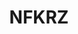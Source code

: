 ---
title: NFKRZ
type: channel
channel: nfkrz
tags:
- russia
url: /nfkrz/
videos:
- FrwMrPIHOIw
- jNNLMzJCnLY
- iyqOA4h_lZI
- wJwXxajR8FE
- 6tE8UHbGvyo
- 2eGcSQW-Z8k
- vzKdMjTJ-AQ
- gFBCvb7N-xU
- r_fawG0noVw
- btIGYe28jWw
- S9I8PVEgALA
- AY-kHo4tg7s
- slQE5IB4I54
- fUVUQvJ1sws
- u8bjBG12U-k
- _uEoKLEpQb0
- jb1TAWsz104
- l8gx-lhDn_E
- wK-CDE4QXB4
- _O53Ovk91Pk
- jpnoiYX9HwM
- 8klcBpxeQTQ
- QW0SdthveFM
- YhGRr6BN4lY
- nJHUwITaxto
- I_I0F2oMrl0
- UE7qlqJdkOk
- cIoV8rHgrEE
- 3pvbujNk6Ho
- LaYp0m0y2O4
- YGj7sBr9kYM
- 8e90ejvKdnE
- PCtL28-LvnI
- C8ttehzckVU
- CPAydco8XAg
- MVqbIpX67gM
- W6cR07jZQrw
- gVtxBQf8bvs
- gEt0k36Fw-4
- tgYv0dW-Hos
- hP_SfALs4wQ
- 9a4_npbZsOk
- nbtGsFdsp-A
- FOrnDwFvTMI
- O3IfLzKYaSE
- gFsmLQHdVyU
- O20-CuKJ2Gs
- 1UMg-EB_x-g
- YcK1M3RKpxg
- dPJuSOp4D3Q
- 2kob-qyDXYA
- c7NMpNIG5GY
- 04VsXALBGhU
- CfpopVlgjGo
- fg26iUofOnA
- r4k3BlnJFKE
- qkUdRO3dpgE
- qC0ka5LAJ0U
- DtN68Lzw0b8
- bWT3qiMZP4Q
- isR4YnYIB50
- yGtCFN0KDL4
- oXSv6IwBF28
- vUgyGVCDaYs
- gnriWb7HIzg
- fA7GocgmlL0
- Gtkfu-WMyMA
- JZe2FrBuA94
- ZFudJvIkwXs
- dk8kKF3XNLQ
- 3RkDnUdEVOM
- PoRgI07Z29c
- GWUoFY-QNJQ
- CaNTRQe_G-s
- qxN-mZJrfKQ
- gLTBk41hvkU
- 8jA0b7jfulk
- UpF6H0xMM2M
- LT8GJNeWl_o
- kAZtAamO8ow
- CqJEft4CM7I
- mWsxtI6imFc
- ylbpoM2oFDE
- Av_zin5KE3w
- ZPgSdG98DS4
- qF4Ydq5-xpg
- Nkj6Gb6VqqE
- LCybxhxhUM0
- WvJxZKYX1mg
- drBev84CXU8
- ZknnkrJsNbI
- thVoewLb3wA
- SmYAR_W2lHI
- eBj39FP_hSw
- MGU6PU6h5fM
- ewGao6A6g28
- LaCRv8oTOeg
- J5_sCSLailQ
- RG4qgfjl-HE
- njuqzTjbvJ8
- gim14uxPJUE
- ZKm6Bdq-b-4
- t8EgpO8waOk
- B930hGaABnk
- ps9Bzw4sjWw
- XBl1OZnqt0o
- KbYSDsOsDDE
- CS9FAhd1FYc
- D3ViDbECa7Q
- M9YEbzUAErU
- HenM17cAbZc
- OtzpPsYpRyI
- 57hCqr0iCyA
- v4fC4_vdLiA
- pX11AbZby_I
- FNEwiLNLdKg
- EH9y-mIPj7s
- w1cdrXv5lnU
- U1XfPAlYgIw
- WrZEOj1mVk8
- dCaRjKdX4KU
- GnmTeaYDdec
- QotjBm_7uLo
- EbtYYp8f3_c
- yStdoEVCf_Y
- Opu-YGOkI7c
- eQNI_cz8S84
- G1G7Hoqi_YQ
- OqV8DNU2blc
- MrXfJUFRniU
- WvxDXghMneA
- awpwqLJy2yA
- 2kuB5J8T6po
- yZoSF2ZK4iA
- fY7naiQEk1A
- yQssnRo3CLQ
- yZ_RplCoHwc
- 3wlmxghOo6E
- uOXsHdAWamE
- cgBocXD81tQ
- Q7L2o8p4CPI
- zvL-Bf6P1n4
- ab2cufpbLvA
- S_Fi0t4OrIs
- TMeslzqIbcM
- 4PRCIi3bHns
- JzwMKrAh_eM
- Iu46RmYjV5M
- 8I7SdYAqi18
- 4ZIpGj1IlKA
- sLRI1mYqt1g
- H9wphdoqrk8
- SNIdOTyb4b0
- yxLtTgokJ_U
- utx9pVE6SFs
- 4Y4pDY2t0zU
- _-SvTD5_Hqs
- gHZDrXh2opo
- IT3PbVBWwcI
- A3DHjuhTWcw
- Y4C6GmVovQQ
- HiSr9kqaQJI
- qOypvFicxFs
- 5zaiIluiCgI
- xSIH6cCNVaY
- FTyMeQ4gVt4
- A_kIguSSTyY
- fB92fZmd5x0
- Z3KKO-KZt4w
- ajJjna7Em1k
- kStwxxC24Bg
- JOAymXlM0Wk
- enVnUZNVBuQ
- L2pTCFIVpx8
- zfAeJEu39cQ
- LLfPmMGETiw
- a-sPQhv2ItU
- BMpoK5S-UCw
- 0TV2QRqjgTw
- jJDdZ-2CuxY
- H4g5SikvYRg
- TOxB8I4JMEI
- HQU2VOtFvYE
- zBOkvvoluRk
- LGuKZbqQLrs
- Vg4NJ_oyyL0
- VRaQ_Nc1iWo
- cr_mP83vHVE
- 6yh0LyI5BQs
- FTPH0TLLmv0
- _jzRKdvr8tc
- iiDjIgyvhMU
- Ac2Ez_N1rvM
- w6srerCdE44
- hNHaDfrE4bM
- O9ylbMoJGGk
- 2z1gKgBbbAA
- UTXAUaL_clo
- PC8W88gu9r4
- -8JGwKubZB8
- OLTUrALJprw
- r734b4a4X7E
- TqJ2pKxhsJ4
- sBmdrYCt0Fc
- u26-Qr8zwNs
- DBrdzlwPVeI
- Wt6a6HuYA2Q
- JFC9PlUmzdk
- Wb5BAyhTiM8
- uYOG77xSD1g
- _tQDa5i-bfQ
- spAPXMbf9C0
- deMiDOOFkQQ
- TZ7ge0CloKE
- x4HaU53ZjM0
- MSU3RDiRug8
- 7rRWVh_OIpg
- hGTV67T3f1E
- cvCph4mm2ZM
- S6LyNYN2EZw
- 7e2AD2Zb4Wk
- iVzoxiuV7k4
- j8vBaazVjS8
- 34a7sY7Ei3k
- 9JvgAtnmRk4
- _5OGtvMDNVI
- ObByOEVdXsA
- 7JnBEtesCwQ
- hcndA4_LWb4
- AGaCvSLTiD0
- tCv6trxkrVI
- 5cSjbBCW_gw
- twvy7w2uRtY
- uX1N4w2zy70
- b-mbRkRMMGw
- 3ExoFtXrTpg
- bhX8pd1n6BQ
- r-0jjGs8TAI
- -HeA6Os6uiY
- BE6lo-lUc3Q
- 9B5kfVLf9sk
- 7to86VQ9U2A
- A-9wDs2qT0Q
- SYC25fGg8WU
- Ce4p759Qv3k
- QGTHKjnM8-4
- SGJtWwbKLSg
- 4B4rYAuLivA
- 22foV0xrSFA
- P0z5TFJB3DA
- hrt0vGMqioA
- JZ7XCeiIUUE
- CeOoN2RK7Zw
- XcLsyZ7NSU4
- jptkCdC1FkI
- SC0SZvaLmvw
- TM0yXBXCi5s
- LEh3YK1QGFg
- INnqNd6fLAM
- 4Bfew-1G_Oc
- OMuVxZfepI0
- LbBKj75x5F4
- IopQwzBaG_w
- rwpV4pOarCY
- IYPB5ucN9iQ
- h2s22sDIyfE
- uM4lNlysap0
- QEMOk3N6UCw
- ucdQ1LK9EGI
- drCvLYgSu2E
- dQcSKbEGiUA
- zAayQraOMFc
- dBadEyEilmE
- NVUFchbB11A
- LzcujdTeurU
- blpaG0jh2Nk
- o_-y75MwQc8
- oCAszSNINKY
- 27y2XsK93pw
- lteTM2Ene7s
- vsT8prqldj8
- 1qcAjETyX-I
- b8Y2abcB50o
- 8OsCOM6PYrM
- sY6Fx9RFjDg
- 0erkI85iKgw
- QRqO-vRG84Q
- 0UndDXkoEGs
- W_v2JDhXIvw
- vqN0TAOaCLQ
- cF7DM5q1ZPk
- qaTqM06xSn0
- MRSob04E-iw
- 56CTkKhHthQ
- U6uAcL0wPMo
- tMwLQzPrv4U
- yTxLbgYNb4A
- Ce7Svb8CAng
- XzyDccxTwcU
- MFy8_bEo0Xg
- nvllnhqJ8WA
- 0Ja57Ov5pOQ
- ynrgV3Ei7Zs
- MnPb4WLV5DU
- pZP-ZrD6WtY
- zbfNHxvnFP8
- R9We-mnFi0k
- fj93LvG4XzA
- SC5f7YrybWs
- UWi47kFt0oc
- gqMcC4iEsJI
- 1CwxjELkeVw
- 8LvXPOSSRwA
- _cV_PuUSVgA
- a_YrISk1sdw
- IcbrlaeaL7k
- 7SFeoKz95Io
- Wpqh-wXiGGw
- Y7VOcooxJqw
- uPo9Cs0cwi8
- oCqbx5hJt-M
- B8cmMuad15E
- tyvwBljTIAg
- Ujjk-wJbtDA
- duo7K4cSaZ0
- zFolbWWn1Ss
- JqIvQVUWrgc
- G3Fg5s9Z0gY
- LM7DQaex0EA
- 7AsQfBAFnAA
- 08IavbDzYiQ
- SMfsZG8Zr6k
- 23Hwzw0I3N4
- PBylCUQEMPM
- tw4P64FRcUo
- 95aF-08CBDA
- 8HarxmWkAkc
- ebiX1NKwcwk
- CAnQAk_HzXk
- lLrNnurXJsY
- hpqFixdZwVY
- LQu_w1PN4zE
- fHBkBXZGfQk
- 8ed99sFWXoo
- Z1komhsnVKE
- pcp_e4n-JGc
- 7LwAFt7nnJ0
- dWZIV-K55DA
- lkWLnMt0l8s
- LHYlWcNvmXQ
- _6tfGDWZ4n0
- 6h3XR_MY5N0
- IyZTY8tNN7M
- kM90qD9ggv0
- oqpxa9OCd24
- LnJQxgzceYE
- uBqy5e0dPzc
- saam6Rk71Gw
- 2-zDWKMKOaI
- vUKLuQMDPYQ
- rWBs2yEBDY0
- w8hnS3VE-Ds
- 9aKlUECPUBc
- k7t44viMGt4
- xTR-fKOOjkQ
- CBanVrgN50g
- GZLRrfMO2Ms
- -SztoawAxIc
- zrGJyhzyJ8o
- ZvOwAgcyDyo
- chtwBWlR4Q8
- UpkKCprEIvQ
- Yqf9EnIJhMY
- A3IuRcqsChE
- TB9MoZDjVIE
- NhbVyXzxBfs
- vQiB0TchbNA
- XATosq16RVE
- 46awP_SLqOo
- G6lABHJZvDI
- gVv_dnldlWc
- dV2ui6m-MOo
- eMmXR8eHMAk
- T4b2hlV7a14
- Exzye1Dl6_I
- mmDfJ1L05NQ
- 50DDH7xZQ4U
- PoFzVGMRpuA
- W61UVz7nap0
- ujS6GHtC6_8
- 12FME7f5-Gw
- EN83swpzsRU
- 1tdBSh_ySII
- bLD0vb7HicM
- Z800GuEm0BI
- sZzXbCl7rz8
- BpcwGvEVUWk
- xhJmoe5Bdtk
- 4uGcZWj5Ggs
- U8JGqxrm47U
- 1o2yH221AKY
- RNYX553xEt0
- caenysAk8C8
- pR549R-QI1Y
- lOESs2zOGt8
- gK-mSQslb7A
- xaoG0jn-woI
- 1RHcXM39Gks
- GoqABWoIe3g
- vO6i8X4W9GA
- LfsXRVWzEbo
- bEvWGLLewlI
- f-GpMT_iqDY
- RWn6C9ztR_0
- GerauXwTo4E
- Zyald82FhpQ
- cUXqSEqMksA
- 0h_FWO1DcnU
- 7Ym10lru64c
- sdOjaN6hBaA
- P0O-III0yqs
- RP69s-tDy4I
- rlUtwVOZ0Yc
- Q6El7z7tOw8
- wAyY9DVUvIo
- GniW5D1J-eI
- POmYSuhg4Kw
- 3I3ukINEqOE
- 5x_aadke_4A
- rmPjar9Yofc
- Y8Md949tveU
- hcELGYg5uoI
- 9RE7QPVBSqc
- gQxB72Vdolc
- JkdUxVx-ebk
- vmKhhYTsT9Y
- 4kYak8hKYG4
- NeWSiQj9nEs
- 8Ca4g97hyA8
- 8Wn5MvQGvv8
- hipjNrt94hU
- DDhcrnmFXjs
- tr4hHQF2tFM
- uxEf1oBmiCs
- esbXg2KzZes
- y_gFPWMpA7Y
- mhJ76YHePZM
- b2EXRJcLCIo
- tA-WbmfJo-E
- HqbeM6iXaKc
- Tp97LArmLYU
- LInd2tj_EoY
- 0VIEImUrDT4
- wiH65VmGjf0
- S3ibcee15iw
- NoTrZjo_svs
- T8gR5CZUb68
- nXfY8MdrvX4
- ey69Hdqp3FU
- xQ9DTCgkIs4
- ZFV4X9WBvrM
- sHRj073F5r4
- SBX9vpIO2Kg
- NcALf1q-TPE
- V9JNSkKPpiU
- 0eHFvyCYj80
- lAovjsXL_dU
- QpW-oAVcvnQ
- -4vIsEuAE_4
- iZ1iBhge5t8
- orp6UELKwu4
- 1kMpETdRLiw
- SHYdkcSxdbw
- nXKixEbZ5JA
- 5KRwJCzYlOE
- XbK5nNtBIDM
- kcBcTJb2U3o
- kH_fjamfNYc
- fwgttz8Tsak
- o-nj74Xw_DA
- YxSpzassAEQ
- NXvoySO1lRI
- W5Z9BbJtloo
- fkhLVe2RzMc
- ZBmXZEz_ODc
- d5x9dsd-Noc
- nRnHM6CWv5c
- mqYOmnqwMGE
- __8DO_k4sw4
- Svs92KukuzM
- E-Bf2rCOiR0
- sPiRX59c5jo
- H5N4as7bEcg
- zV3XkCM_UUs
- 40zlmoPQk4E
- H-LsaoCdaWE
- s8lJdw6wCRg
- DRhkWUnYUeo
- VU6gh8r5Shw
- _sdxPzlbnx0
- _llMcavRveU
- uNbms5vDRBs
- oMRpMUEDifg
- UQrWGgomiKk
- Lssqfz-rnzs
- MSApqzfnxmU
- 8SKTbP0T-lQ
- 2DHkhWZpXOA
- 7f75dXAJob4
- 9f5mjp7-Yp8
- U8qoDWpDGMw
- GnuA2WKE5FE
- clk9y2rqfIY
- m9KQ38QDS-0
- gbJcnbcRIiI
- 29FGLOCUggo
- SSk3EHF5duA
- KczU-V1fhDg
- Zz_1f5mW2mY
- -l_QurN41Wo
- Udt9yNHJFQU
- q_KBKjir-VQ
- 1e9WmQHtAjA
- H6tOZIEvKkE
- U5cbkVDHSj4
- Ax8WFT5VqWM
- K8N_vYDjkDQ
- 6fzqOIwCasM
- z_RLVOdWQaw
- Y5WC6hXPvVM
- pQYLxvoBSMQ
- gB8Lroe0OSI
- LdofvWqMV1Q
- nUp3xnju0QY
- X8FR2L6fGgs
- JOfOTf_qqNM
- 4Nl2yqzM4Go
- l_9nf61rW1A
- OW3wzAhMwWY
- Yvij8z-miKw
- PcMtKiqOpaw
- aRR0QRmn_wo
- RNXln21X3cU
- 5bZ0_0iSZs4
- lv77kA57JZQ
- 2VarxxOKax8
- k7bY6JrCYnI
- lOVMcniPoqo
- Ge0O_Ny5nGs
- uo7bRDS0nTA
- HNcwo4_kvPk
- -FEXFplTURE
- 7t5jakhEWQk
- Nkw_wH1oNFM
- Ui3J9LIooF4
- aVErs8bBxvY
- EUzhGnrPQ2I
- 8T6V1Q-h2Bs
- RSlJND-Em3g
- 7qCJyOcx_GI
- -6ebvipaEuM
- 8cKFFyZwKeo
- jiVxK0mGTQE
- p3Y45bXVfP4
- ku_qImG5N4w
- kyFVGXL45-I
- PMu-Ol1tqxs
- wqTxnZjP8UY
- vK0-vXkiJHw
- Vmmn0zu2haE
- vhaTC6I-9Ww
- mpXag6fqOFk
- cPFNg3xwxyw
- k1FbPJAjTRQ
- C4DtToshsl4
- owFzkeJ8w5c
- B5QyuKQ8eNU
- 8bgRqpSeuyQ
- J1OIUfUFCKs
- 8-dJX5MnqHU
- lJK9OYWFCXM
- tSnwxcW9B-o
- IxJu3xvqrys
- OkXe6Nfw8eU
- fueYVTFG2qY
- ZgXMenKAWGY
- HbTo_WTF2cM
- mXvdro4zXPE
- jgPLgzzsMOE
- g_GprpfIMq4
- E37CFTfMR5o
- pN8Z4XTMhsk
- av20U-Unkno
- P0JXkVFfDAY
- PceF7P0TlYk
- E3i9iawc4A8
- LJagzRGQfzA
- f4kU14BGVtw
- rEDtEDTBWuk
- UgSMaBXAiaE
- vT9h9XL7laE
- J-TzkdeIOqg
- sgPWrFhVdyE
- OFscYgvWfNE
- YORlo4z6gDg
- WBJSvImIKb8
- 1wrGVO2nTCE
- O-5SdS6YOSw
- FPJDr64eass
- _NibzeveRXI
- FiiZ89uZbjc
- Z_iFbolMXeA
- MZrJKKVNhH4
- TSBDbs0tIQ8
- IQZ4bIovL4k
- KJdN-1Yfo6k
- 4ra1jOofa6Q
- 43U6FZpt7Mg
- 7kcqNCRF9zA
- oXHSzEXVzOA
- w7E83sD4wXo
- zQRwo7SfPFM
- KN_XQY0rMIs
- S6MtS4QOHQE
- hntRDs8X9wc
- v57YD-1GiTQ
- aQc9OhGZ4UU
- hNQ3ZEKapVg
- hfUw9xTbAZ0
- UHWYHBKBJUk
- iSTkBiRbLT8
- Wcf5W5zbHqg
- WZx0q_EFWNY
- PlumfnGb_I8
- R5whCebSMug
- PzK4MDIXyE8
- HphBnqjHsXM
- tMvon2tpG3o
- IPIOJypr_0g
- cuj0zz7qmVI
- kyBXmPhCepo
- HqXB-QWyFts
- AHWcYyfaMpc
- e81R9ZfVdNI
- Ee_9P5vNEho
- 3DWX1i9N3L4
- mOJ__VaQnaI
- 7sxB2mBnkqQ
menu:
  main:
    parent: Channels
---